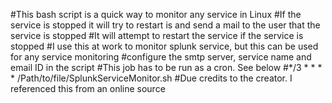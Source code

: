 #This bash script is a quick way to monitor any service in Linux
#If the service is stopped it will try to restart is and send a mail to the user that the service is stopped
#It will attempt to restart the service if the service is stopped
#I use this at work to monitor splunk service, but this can be used for any service monitoring
#configure the smtp server, service name and email ID in the script
#This job has to be run as a cron. See below
#*/3 * * * * /Path/to/file/SplunkServiceMonitor.sh
#Due credits to the creator. I referenced this from an online source
